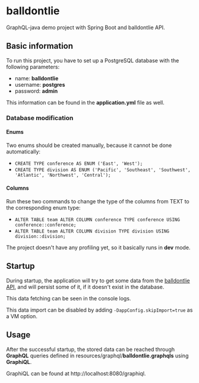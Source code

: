 # balldontlie
GraphQL-java demo project with Spring Boot and balldontlie API.

## Basic information
To run this project, you have to set up a PostgreSQL database with the following parameters:
* name: **balldontlie**
* username: **postgres**
* password: **admin**

This information can be found in the **application.yml** file as well.

### Database modification
#### Enums
Two enums should be created manually, because it cannot be done automatically:
* `CREATE TYPE conference AS ENUM ('East', 'West');`
* `CREATE TYPE division AS ENUM ('Pacific', 'Southeast', 'Southwest', 'Atlantic', 'Northwest', 'Central');`

#### Columns
Run these two commands to change the type of the columns from TEXT to the corresponding enum type:
* `ALTER TABLE team ALTER COLUMN conference TYPE conference USING conference::conference;`
* `ALTER TABLE team ALTER COLUMN division TYPE division USING division::division;`

The project doesn't have any profiling yet, so it basically runs in **dev** mode.

## Startup
During startup, the application will try to get some data from the [balldontlie API](https://www.balldontlie.io/#introduction),
and will persist some of it, if it doesn't exist in the database.

This data fetching can be seen in the console logs.

This data import can be disabled by adding `-DappConfig.skipImport=true` as a VM option.

## Usage
After the successful startup, 
the stored data can be reached through **GraphQL** queries defined in resources/graphql/**balldontlie.graphqls** using **GraphiQL**.

GraphiQL can be found at http://localhost:8080/graphiql.
